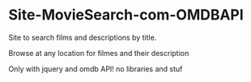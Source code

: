 # Site-MovieSearch-com-OMDBAPI

Site to search films and descriptions by title.

Browse at any location for filmes and their description

Only with jquery and omdb API! no libraries and stuf
